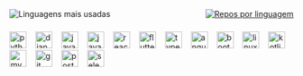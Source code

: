 <div style="display: flex; justify-content: space-between;">
  <img src="https://github-readme-stats.vercel.app/api/top-langs/?username=lucasvieiraz&layout=compact&theme=dark" alt="Linguagens mais usadas" />
  <a href="https://github.com/lucasvieiraz">
    <img src="https://github-profile-summary-cards.vercel.app/api/cards/repos-per-language?username=lucasvieiraz&theme=dark" alt="Repos por linguagem" />
  </a>
</div>



###

<div align="left">
  <img src="https://cdn.jsdelivr.net/gh/devicons/devicon/icons/python/python-original.svg" height="30" alt="python logo" style="margin-right: 12px;" />
  <img src="https://cdn.jsdelivr.net/gh/devicons/devicon/icons/django/django-plain.svg" height="30" alt="django logo" style="margin-right: 12px;" />  
  <img src="https://skillicons.dev/icons?i=java" height="30" alt="java logo" style="margin-right: 12px;" />
  <img src="https://cdn.jsdelivr.net/gh/devicons/devicon/icons/javascript/javascript-original.svg" height="30" alt="javascript logo" style="margin-right: 12px;" /> 
  <img src="https://skillicons.dev/icons?i=react" height="30" alt="react logo" style="margin-right: 12px;" />   
  <img src="https://skillicons.dev/icons?i=flutter" height="30" alt="flutter logo" style="margin-right: 12px;" />
  <img src="https://cdn.jsdelivr.net/gh/devicons/devicon/icons/typescript/typescript-original.svg" height="30" alt="typescript logo" style="margin-right: 12px;" /> 
  <img src="https://skillicons.dev/icons?i=angular" height="30" alt="angular logo" style="margin-right: 12px;" />
  <img src="https://cdn.jsdelivr.net/gh/devicons/devicon/icons/bootstrap/bootstrap-original.svg" height="30" alt="bootstrap logo" style="margin-right: 12px;" />
  <img src="https://cdn.jsdelivr.net/gh/devicons/devicon/icons/linux/linux-original.svg" height="30" alt="linux logo" style="margin-right: 12px;" />
  <img src="https://skillicons.dev/icons?i=kotlin" height="30" alt="kotlin logo" style="margin-right: 12px;" />
  <img src="https://cdn.jsdelivr.net/gh/devicons/devicon/icons/mysql/mysql-original.svg" height="30" alt="mysql logo" style="margin-right: 12px;" />   
  <img src="https://cdn.jsdelivr.net/gh/devicons/devicon/icons/git/git-original.svg" height="30" alt="git logo" style="margin-right: 12px;" />
  <img src="https://skillicons.dev/icons?i=postman" height="30" alt="postman logo" style="margin-right: 12px;" />
  <img src="https://skillicons.dev/icons?i=selenium" height="30" alt="selenium logo" style="margin-right: 12px;" />
</div>

